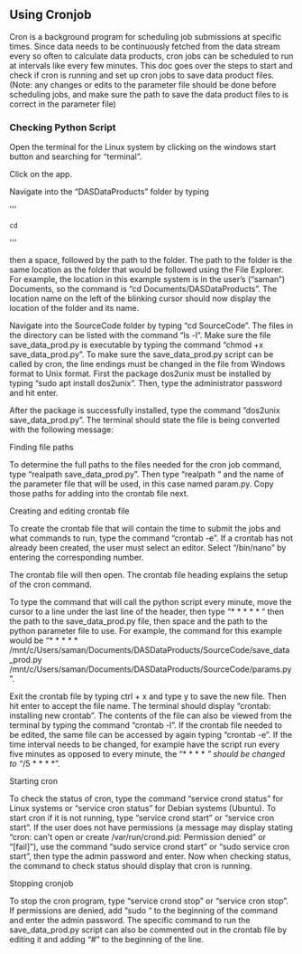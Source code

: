 ## Using Cronjob

Cron is a background program for scheduling job submissions at specific times. Since data needs to be continuously fetched from the data stream every so often to 
calculate data products, cron jobs can be scheduled to run at intervals like every few minutes. This doc goes over the steps to start and check if cron is running 
and set up cron jobs to save data product files. (Note: any changes or edits to the parameter file should be done before scheduling jobs, and make sure the path to 
save the data product files to is correct in the parameter file)

### Checking Python Script

Open the terminal for the Linux system by clicking on the windows start button and searching for “terminal”. 

Click on the app.

Navigate into the “DASDataProducts” folder by typing 

'''

    cd
    
'''

then a space, followed by the path to the folder. The path to the folder is the same location as the folder 
that would be followed using the File Explorer. For example, the location in this example system is in the user’s (“saman”) Documents, so the command is 
“cd Documents/DASDataProducts”. The location name on the left of the blinking cursor should now display the location of the folder and its name. 
 
Navigate into the SourceCode folder by typing “cd SourceCode”. The files in the directory can be listed with the command “ls -l”. Make sure the file save_data_prod.py is executable by typing the command “chmod +x save_data_prod.py”. 
To make sure the save_data_prod.py script can be called by cron, the line endings must be changed in the file from Windows format to Unix format. First the package dos2unix must be installed by typing “sudo apt install dos2unix”. Then, type the administrator password and hit enter. 
 
After the package is successfully installed, type the command ”dos2unix save_data_prod.py”. The terminal should state the file is being converted with the following message:
 

Finding file paths

To determine the full paths to the files needed for the cron job command, type “realpath save_data_prod.py”. Then type “realpath “ and the name of the parameter file that will be used, in this case named param.py. Copy those paths for adding into the crontab file next. 
 
 

Creating and editing crontab file

To create the crontab file that will contain the time to submit the jobs and what commands to run, type the command “crontab -e”. If a crontab has not already been created, the user must select an editor. Select “/bin/nano” by entering the corresponding number. 
 
The crontab file will then open. The crontab file heading explains the setup of the cron command. 
 
To type the command that will call the python script every minute, move the cursor to a line under the last line of the header, then type “* * * * * “ then the path to the save_data_prod.py file, then space and the path to the python parameter file to use. For example, the command for this example would be “* * * * * /mnt/c/Users/saman/Documents/DASDataProducts/SourceCode/save_data_prod.py /mnt/c/Users/saman/Documents/DASDataProducts/SourceCode/params.py”. 
 
Exit the crontab file by typing ctrl + x and type y to save the new file. Then hit enter to accept the file name. The terminal should display “crontab: installing new crontab”. The contents of the file can also be viewed from the terminal by typing the command “crontab -l”.
If the crontab file needed to be edited, the same file can be accessed by again typing “crontab -e”. If the time interval needs to be changed, for example have the script run every five minutes as opposed to every minute, the “* * * * *” should be changed to “*/5 * * * *”. 

Starting cron

To check the status of cron, type the command “service crond status” for Linux systems or “service cron status” for Debian systems (Ubuntu). To start cron if it is not running, type “service crond start” or “service cron start”. If the user does not have permissions (a message may display stating “cron: can't open or create /var/run/crond.pid: Permission denied” or “[fail]”), use the command “sudo service crond start” or “sudo service cron start”, then type the admin password and enter. Now when checking status, the command to check status should display that cron is running. 

Stopping cronjob

To stop the cron program, type “service crond stop” or “service cron stop”. If permissions are denied, add “sudo “ to the beginning of the command and enter the admin password. The specific command to run the save_data_prod.py script can also be commented out in the crontab file by editing it and adding “#” to the beginning of the line. 

